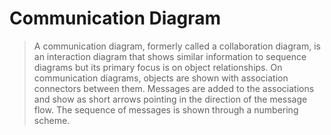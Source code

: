 # Communication Diagram


>A communication diagram, formerly called a collaboration diagram, is an interaction diagram that shows similar information to sequence diagrams but its primary focus is on object relationships.
>On communication diagrams, objects are shown with association connectors between them. Messages are added to the associations and show as short arrows pointing in the direction of the message flow. The sequence of messages is shown through a numbering scheme.
<!--stackedit_data:
eyJoaXN0b3J5IjpbMzUxMzM0ODU3XX0=
-->